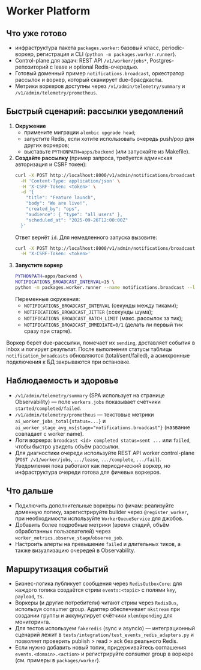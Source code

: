 # Worker Platform

## Что уже готово

- инфраструктура пакета `packages.worker`: базовый класс, periodic-воркер, регистрация и CLI (`python -m packages.worker.runner`).
- Control-plane для задач: REST API `/v1/worker/jobs*`, Postgres-репозиторий c lease и optional Redis-очередью.
- Готовый доменный пример `notifications.broadcast`, оркестратор рассылок и воркер, который сканирует due-брасдкасты.
- Метрики воркеров доступны через `/v1/admin/telemetry/summary` и `/v1/admin/telemetry/prometheus`.

## Быстрый сценарий: рассылки уведомлений

1. **Окружение**
   - примените миграции `alembic upgrade head`;
   - запустите Redis, если хотите использовать очередь push/pop для других воркеров;
   - выставьте `PYTHONPATH=apps/backend` (или запускайте из Makefile).
2. **Создайте рассылку** (пример запроса, требуется админская авторизация и CSRF токен):
   ```bash
   curl -X POST http://localhost:8000/v1/admin/notifications/broadcasts \
     -H 'Content-Type: application/json' \
     -H 'X-CSRF-Token: <token>' \
     -d '{
       "title": "Feature launch",
       "body": "We are live!",
       "created_by": "ops",
       "audience": { "type": "all_users" },
       "scheduled_at": "2025-09-26T12:00:00Z"
     }'
   ```
   Ответ вернёт `id`. Для немедленного запуска вызовите:
   ```bash
   curl -X POST http://localhost:8000/v1/admin/notifications/broadcasts/<id>/actions/send-now \
     -H 'X-CSRF-Token: <token>'
   ```
3. **Запустите воркер**
   ```bash
   PYTHONPATH=apps/backend \
   NOTIFICATIONS_BROADCAST_INTERVAL=15 \
   python -m packages.worker.runner --name notifications.broadcast --log-level=INFO
   ```
   Переменные окружения:
   - `NOTIFICATIONS_BROADCAST_INTERVAL` (секунды между тиками);
   - `NOTIFICATIONS_BROADCAST_JITTER` (±секунды шума);
   - `NOTIFICATIONS_BROADCAST_BATCH_LIMIT` (макс. рассылок за тик);
   - `NOTIFICATIONS_BROADCAST_IMMEDIATE=0/1` (делать ли первый тик сразу при старте).

Воркер берёт due-рассылки, помечает их `sending`, доставляет события в inbox и логирует результат. После выполнения статусы таблицы `notification_broadcasts` обновляются (total/sent/failed), а асинхронные подключения к БД закрываются при остановке.

## Наблюдаемость и здоровье

- `/v1/admin/telemetry/summary` (SPA использует на странице Observability) — поле `workers.jobs` показывает счётчики `started/completed/failed`.
- `/v1/admin/telemetry/prometheus` — текстовые метрики `ai_worker_jobs_total{status=...}` и `ai_worker_stage_avg_ms{stage="notifications.broadcast"}` (название совпадает с worker name).
- Логи воркера: `broadcast <id> completed status=sent ...` или `failed`, чтобы быстро увидеть объём рассылки.
- Для диагностики очереди используйте REST API worker control-plane (`POST /v1/worker/jobs`, `.../lease`, `.../complete`, `.../fail`). Уведомления пока работают как периодический воркер, но инфраструктура очереди готова для фичевых воркеров.

## Что дальше

- Подключить дополнительные воркеры по фичам: реализуйте доменную логику, зарегистрируйте builder через `@register_worker`, при необходимости используйте `WorkerQueueService` для джобов.
- Добавить более подробные метрики (время стадий, объём обработанных пользователей) через `worker_metrics.observe_stage`/`observe_job`.
- Настроить алерты на превышение `failed` и длительных тиков, а также визуализацию очередей в Observability.

## Маршрутизация событий

- Бизнес-логика публикует сообщения через `RedisOutboxCore`: для каждого топика создаётся стрим `events:<topic>` с полями `key`, `payload`, `ts`.
- Воркеры (и другие потребители) читают стрим через `RedisBus`, используя consumer group. Адаптер обеспечивает `mkstream` при создании группы и аккумулирует счётчики `xlen`/`xpending` для мониторинга.
- Для тестов используем `fakeredis` (sync и asyncio) — интеграционный сценарий лежит в `tests/integration/test_events_redis_adapters.py` и позволяет проверить publish > read > ack без реального Redis.
- Если нужно добавить новый топик, придерживайтесь соглашения `events.<domain>.<action>` и регистрируйте consumer group в воркере (см. примеры в `packages/worker`).
